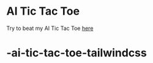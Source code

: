 # AI Tic Tac Toe

Try to beat my AI Tic Tac Toe [here](https://giorgitchanturidze.github.io/ai-tic-tac-toe/)
# -ai-tic-tac-toe-tailwindcss
